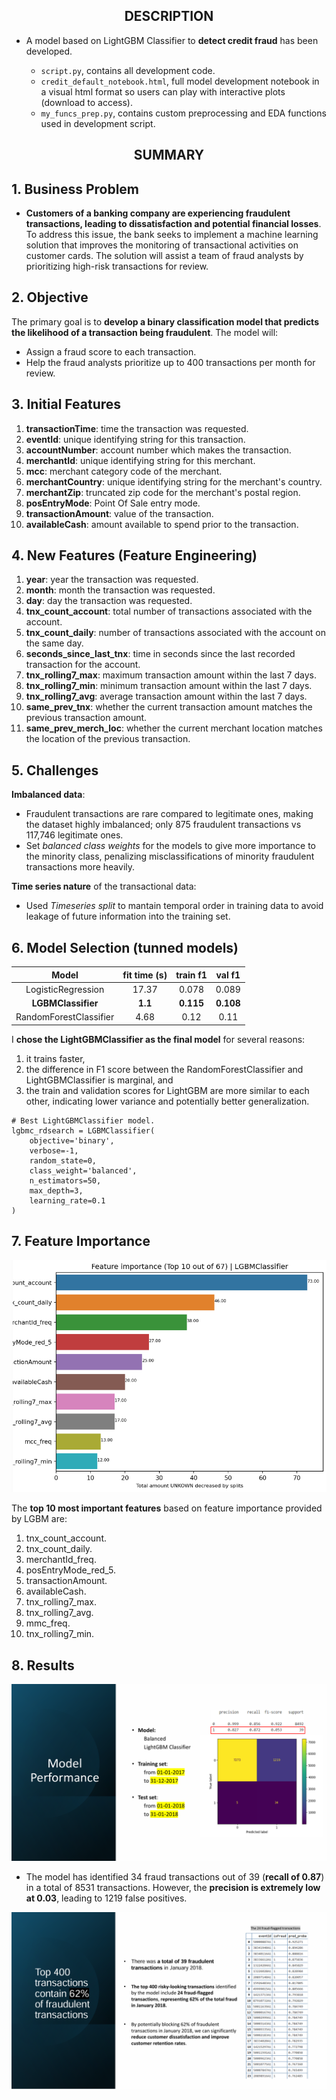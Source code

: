 <h2 align="center">DESCRIPTION</h2>

- A model based on LightGBM Classifier to **detect credit fraud** has been developed.

  - `script.py`, contains all development code.
  - `credit_default_notebook.html`, full model development notebook in a visual html format so users can play with interactive plots (download to access).
  - `my_funcs_prep.py`, contains custom preprocessing and EDA functions used in development script.
    
<h2 align="center">SUMMARY</h2>

## 1. Business Problem
- **Customers of a banking company are experiencing fraudulent transactions, leading to dissatisfaction and potential financial losses**. To address this issue, the bank seeks to implement a machine learning solution that improves the monitoring of transactional activities on customer cards. The solution will assist a team of fraud analysts by prioritizing high-risk transactions for review.

## 2. Objective
The primary goal is to **develop a binary classification model that predicts the likelihood of a transaction being fraudulent**. The model will:
- Assign a fraud score to each transaction.
- Help the fraud analysts prioritize up to 400 transactions per month for review.
  
## 3. Initial Features
1. **transactionTime**: time the transaction was requested.
1. **eventId**: unique identifying string for this transaction.
1. **accountNumber**: account number which makes the transaction.
1. **merchantId**: unique identifying string for this merchant.
1. **mcc**: merchant category code of the merchant.
1. **merchantCountry**: unique identifying string for the merchant's country.
1. **merchantZip**: truncated zip code for the merchant's postal region.
1. **posEntryMode**: Point Of Sale entry mode.
1. **transactionAmount**: value of the transaction.
1. **availableCash**: amount available to spend prior to the transaction.

## 4. New Features (Feature Engineering)
1. **year**: year the transaction was requested.
1. **month**: month the transaction was requested.
1. **day**: day the transaction was requested.
1. **tnx_count_account**: total number of transactions associated with the account.
1. **tnx_count_daily**: number of transactions associated with the account on the same day.
1. **seconds_since_last_tnx**: time in seconds since the last recorded transaction for the account.
1. **tnx_rolling7_max**: maximum transaction amount within the last 7 days.
1. **tnx_rolling7_min**: minimum transaction amount within the last 7 days.
1. **tnx_rolling7_avg**: average transaction amount within the last 7 days.
1. **same_prev_tnx**: whether the current transaction amount matches the previous transaction amount.
1. **same_prev_merch_loc**: whether the current merchant location matches the location of the previous transaction.

## 5. Challenges
**Imbalanced data**: 
  - Fraudulent transactions are rare compared to legitimate ones, making the dataset highly imbalanced; only 875 fraudulent transactions vs 117,746 legitimate ones. 
  - Set *balanced class weights* for the models to give more importance to the minority class, penalizing misclassifications of minority fraudulent transactions more heavily.

**Time series nature** of the transactional data:
- Used *Timeseries split* to mantain temporal order in training data to avoid leakage of future information into the training set. 

## 6. Model Selection (tunned models)
|Model|fit time (s)|train f1|val f1|
|:-:|:-:|:-:|:-:|
|LogisticRegression|17.37|0.078|0.089|
|**LGBMClassifier**|**1.1**|**0.115**|**0.108**|
|RandomForestClassifier|4.68|0.12|0.11|

I **chose the LightGBMClassifier as the final model** for several reasons:
1. it trains faster,
2. the difference in F1 score between the RandomForestClassifier and LightGBMClassifier is marginal, and
3. the train and validation scores for LightGBM are more similar to each other, indicating lower variance and potentially better generalization.

```{python}
# Best LightGBMClassifier model.
lgbmc_rdsearch = LGBMClassifier(
    objective='binary',
    verbose=-1,
    random_state=0,
    class_weight='balanced',
    n_estimators=50,
    max_depth=3,
    learning_rate=0.1
)
```
## 7. Feature Importance
![feat](./images/feature.png)

The **top 10 most important features** based on feature importance provided by LGBM are:
1. tnx_count_account.
1. tnx_count_daily.
1. merchantId_freq.
1. posEntryMode_red_5.
1. transactionAmount.
1. availableCash.
1. tnx_rolling7_max.
1. tnx_rolling7_avg.
1. mmc_freq.
1. tnx_rolling7_min.

## 8. Results
![resultado1](./images/cf_test.png)
- The model has identified 34 fraud transactions out of 39 (**recall of 0.87**) in a total of 8531 transactions. However, the **precision is extremely low at 0.03**, leading to 1219 false positives.

![resultado2](./images/pred_scores.png)
